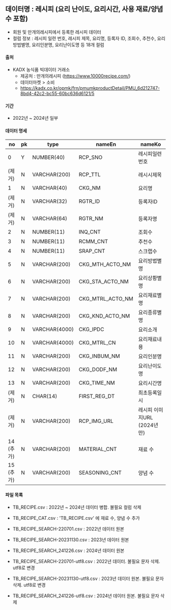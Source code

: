 ## 데이터명 : 레시피 (요리 난이도, 요리시간, 사용 재료/양념 수 포함)
* 회원 및 만개의레시피에서 등록한 레시피 데이터
* 컬럼 정보 : 레시피 일련 번호, 레시피 제목, 요리명, 등록자 ID, 조회수, 추천수, 요리방법별명, 요리인분명, 요리난이도명 등 18개 컬럼



#### 출처

* KADX 농식품 빅데이터 거래소
  * 제공처 : 만개의레시피 (https://www.10000recipe.com/)
  * 데이터마켓 > 소비
  * https://kadx.co.kr/opmk/frn/pmumkproductDetail/PMU_6d212747-8bd4-42c2-bc55-60bc636d6121/5



#### 기간

* 2022년 ~ 2024년 일부



#### 데이터 명세

| no | pk | type |  nameEn  | nameKo |
| ----- | ----- | ----- | ----- | ----- |
| 0 | Y | NUMBER(40)	| RCP_SNO | 레시피일련번호 |
| (제거) | N | VARCHAR(200) | RCP_TTL | 레시시제목 |
| 1 | N | VARCHAR(40) | CKG_NM | 요리명 |
| (제거) | N | VARCHAR(32) | RGTR_ID | 등록자ID |
| (제거) | N | VARCHAR(64) | RGTR_NM | 등록자명 |
| 2 | N | NUMBER(11) | INQ_CNT | 조회수 |
| 3 | N | NUMBER(11) | RCMM_CNT | 추천수 |
| 4 | N | NUMBER(11) | SRAP_CNT | 스크랩수 |
| 5 | N | VARCHAR(200) | CKG_MTH_ACTO_NM | 요리방법별명 |
| 6 | N | VARCHAR(200) | CKG_STA_ACTO_NM | 요리상황별명 |
| 7 | N | VARCHAR(200) | CKG_MTRL_ACTO_NM | 요리재료별명 |
| 8 | N | VARCHAR(200) | CKG_KND_ACTO_NM | 요리종류별명 |
| 9 | N | VARCHAR(4000) | CKG_IPDC | 요리소개 |
| 10 | N | VARCHAR(4000) | CKG_MTRL_CN | 요리재료내용 |
| 11 | N | VARCHAR(200) | CKG_INBUM_NM | 요리인분명 |
| 12 | N | VARCHAR(200) | CKG_DODF_NM | 요리난이도명 |
| 13 | N | VARCHAR(200) | CKG_TIME_NM | 요리시간명 |
| (제거) | N | CHAR(14) | FIRST_REG_DT | 최초등록일시 |
| (제거) | N | VARCHAR(200) | RCP_IMG_URL | 레시피 이미지URL (2024년만) |
| 14 (추가) | N | VARCHAR(200) | MATERIAL_CNT | 재료 수 |
| 15 (추가) | N | VARCHAR(200) | SEASONING_CNT | 양념 수 |



#### 파일 목록

* TB_RECIPE.csv : 2022년 ~ 2024년 데이터 병합. 불필요 컬럼 삭제
* TB_RECIPE_CAT.csv : 'TB_RECIPE.csv' 에 재료 수, 양념 수 추가



* TB_RECIPE_SEARCH-220701.csv : 2022년 데이터 원본

* TB_RECIPE_SEARCH-20231130.csv : 2023년 데이터 원본

* TB_RECIPE_SEARCH_241226.csv : 2024년 데이터 원본



* TB_RECIPE_SEARCH-220701-utf8.csv : 2022년 데이터. 불필요 문자 삭제. utf8로 변경

* TB_RECIPE_SEARCH-20231130-utf8.csv : 2023년 데이터 원본. 불필요 문자 삭제. utf8로 변경

* TB_RECIPE_SEARCH_241226-utf8.csv : 2024년 데이터 원본. 불필요 문자 삭제
